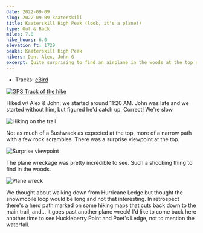 ```yaml
---
date: 2022-09-09
slug: 2022-09-09-kaaterskill
title: Kaaterskill High Peak (look, it's a plane!)
type: Out & Back
miles: 7.8
hike_hours: 6.0
elevation_ft: 1729
peaks: Kaaterskill High Peak
hikers: Dan, Alex, John G
excerpt: Quite surprising to find an airplane in the woods at the top of your hike!
---
```


- Tracks: [eBird](https://ebird.org/atlasny/checklist/S118410998)

[![GPS Track of the hike]({{site.baseurl}}/assets/2022-09-09-kaaterskill/track.png)]({{site.baseurl}}/map/?hike=2022-09-09-kaaterskill)

Hiked w/ Alex & John; we started around 11:20 AM. John was late and we started without him, but figured he'd catch up. Correct! We're slow.

![Hiking on the trail]({{site.baseurl}}/assets/2022-09-09-kaaterskill/trail.jpeg)

Not as much of a Bushwack as expected at the top, more of a narrow path with a few rock scrambles. There was a surprise viewpoint at the top.

![Surprise viewpoint]({{site.baseurl}}/assets/2022-09-09-kaaterskill/surprise-view.jpeg)

The plane wreckage was pretty incredible to see. Such a shocking thing to find in the woods.

![Plane wreck]({{site.baseurl}}/assets/2022-09-09-kaaterskill/plane-wreck.jpeg)

We thought about walking down from Hurricane Ledge but thought the snowmobile loop would be long and not that interesting. In retrospect there's a herd path marked on some hiking maps that cuts back down to the main trail, and… it goes past another plane wreck! I'd like to come back here another time to see Huckleberry Point and Poet's Ledge, not to mention the waterfall.
